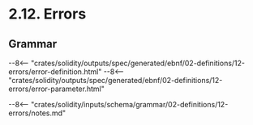 <!-- This file is generated automatically by infrastructure scripts. Please don't edit by hand. -->

# 2.12. Errors

## Grammar

--8<-- "crates/solidity/outputs/spec/generated/ebnf/02-definitions/12-errors/error-definition.html"
--8<-- "crates/solidity/outputs/spec/generated/ebnf/02-definitions/12-errors/error-parameter.html"

--8<-- "crates/solidity/inputs/schema/grammar/02-definitions/12-errors/notes.md"
